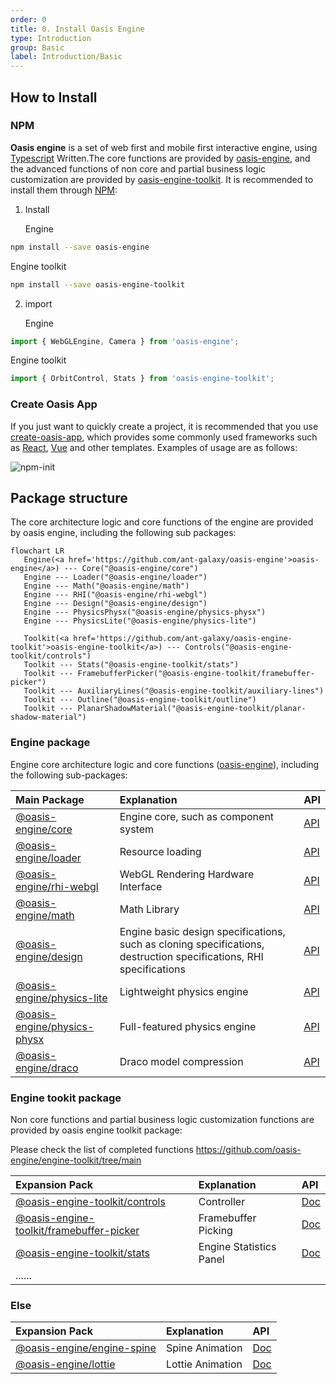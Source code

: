 ```yaml
---
order: 0
title: 0. Install Oasis Engine
type: Introduction
group: Basic
label: Introduction/Basic
---
```


## How to Install

### NPM

**Oasis engine** is a set of web first and mobile first interactive engine, using [Typescript](https://www.typescriptlang.org/) Written.The core functions are provided by [oasis-engine](https://www.npmjs.com/package/oasis-engine), and the advanced functions of non core and partial business logic customization are provided by [oasis-engine-toolkit](https://github.com/oasis-engine/engine-toolkit). It is recommended to install them through [NPM](https://docs.npmjs.com/):

1. Install 

   Engine

```bash
npm install --save oasis-engine
```

Engine toolkit

```bash
npm install --save oasis-engine-toolkit
```



2. import 

   Engine

```typescript
import { WebGLEngine, Camera } from 'oasis-engine';
```

Engine toolkit

```typescript
import { OrbitControl, Stats } from 'oasis-engine-toolkit';
```



### Create Oasis App

If you just want to quickly create a project, it is recommended that you use [create-oasis-app](https://github.com/oasis-engine/create-oasis-app), which provides some commonly used frameworks such as [ React](https://reactjs.org/), [Vue](https://vuejs.org/) and other templates. Examples of usage are as follows:

![npm-init](https://gw.alipayobjects.com/zos/OasisHub/b5bdc167-1d83-48a1-b826-bee43c2f1264/npm-init.gif)


## Package structure

The core architecture logic and core functions of the engine are provided by oasis engine, including the following sub packages:

```mermaid
flowchart LR
   Engine(<a href='https://github.com/ant-galaxy/oasis-engine'>oasis-engine</a>) --- Core("@oasis-engine/core")
   Engine --- Loader("@oasis-engine/loader")
   Engine --- Math("@oasis-engine/math")
   Engine --- RHI("@oasis-engine/rhi-webgl")
   Engine --- Design("@oasis-engine/design")
   Engine --- PhysicsPhysx("@oasis-engine/physics-physx")
   Engine --- PhysicsLite("@oasis-engine/physics-lite")

   Toolkit(<a href='https://github.com/ant-galaxy/oasis-engine-toolkit'>oasis-engine-toolkit</a>) --- Controls("@oasis-engine-toolkit/controls")
   Toolkit --- Stats("@oasis-engine-toolkit/stats")
   Toolkit --- FramebufferPicker("@oasis-engine-toolkit/framebuffer-picker")
   Toolkit --- AuxiliaryLines("@oasis-engine-toolkit/auxiliary-lines")
   Toolkit --- Outline("@oasis-engine-toolkit/outline")
   Toolkit --- PlanarShadowMaterial("@oasis-engine-toolkit/planar-shadow-material")
```

### Engine package
Engine core architecture logic and core functions ([oasis-engine](https://www.npmjs.com/package/oasis-engine)), including the following sub-packages:

|Main Package|Explanation|API|
|:--|:--|--|
|[@oasis-engine/core](https://www.npmjs.com/package/@oasis-engine/core)| Engine core, such as component system |[API](${api}core/index)|
|[@oasis-engine/loader](https://www.npmjs.com/package/@oasis-engine/loader)| Resource loading |[API](${api}loader/index)|
|[@oasis-engine/rhi-webgl](https://www.npmjs.com/package/@oasis-engine/rhi-webgl)| WebGL Rendering Hardware Interface|[API](${api}rhi-webgl/index)|
|[@oasis-engine/math](https://www.npmjs.com/package/@oasis-engine/math)| Math Library |[API](${api}math/index)|
|[@oasis-engine/design](https://www.npmjs.com/package/@oasis-engine/design)| Engine basic design specifications, such as cloning specifications, destruction specifications, RHI specifications|[API](${api}design/index)|
|[@oasis-engine/physics-lite](https://www.npmjs.com/package/@oasis-engine/physics-lite)| Lightweight physics engine |[API](${api}physics-lite/index)|
|[@oasis-engine/physics-physx](https://www.npmjs.com/package/@oasis-engine/physics-physx)| Full-featured physics engine |[API](${api}physics-physx/index)|
|[@oasis-engine/draco](https://www.npmjs.com/package/@oasis-engine/draco)| Draco model compression |[API](${api}draco/index)|



### Engine tookit package

Non core functions and partial business logic customization functions are provided by oasis engine toolkit package:

Please check the list of completed functions https://github.com/oasis-engine/engine-toolkit/tree/main

|Expansion Pack|Explanation|API|
|:--|:--|:--|
|[@oasis-engine-toolkit/controls](https://www.npmjs.com/package/@oasis-engine-toolkit/controls)| Controller |[Doc](${docs}controls)|
|[@oasis-engine-toolkit/framebuffer-picker](https://www.npmjs.com/package/@oasis-engine-toolkit/framebuffer-picker)| Framebuffer Picking|[Doc](${docs}framebuffer-picker)|
|[@oasis-engine-toolkit/stats](https://www.npmjs.com/package/@oasis-engine-toolkit/stats)| Engine Statistics Panel |[Doc](${docs}stats)|
|......|  ||



### Else

| Expansion Pack                                               | Explanation      | API                  |
| :----------------------------------------------------------- | :--------------- | :------------------- |
| [@oasis-engine/engine-spine](https://www.npmjs.com/package/@oasis-engine/engine-spine) | Spine Animation  | [Doc](${docs}spine)  |
| [@oasis-engine/lottie](https://www.npmjs.com/package/@oasis-engine/lottie) | Lottie Animation | [Doc](${docs}lottie) |